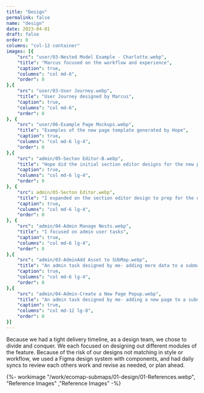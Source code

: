 ```yaml
---
title: "Design"
permalink: false
name: "design"
date: 2023-04-01
draft: false
order: 0
columns: "col-12 container"
images: [{
    "src": "user/03-Nested Model Example - Charlotte.webp",
    "title": "Marcus focused on the workflow and experience",
    "caption": true,
    "columns": "col md-6",
    "order": 0
},{
    "src": "user/03-User Journey.webp",
    "title": "User Journey designed by Marcus",
    "caption": true,
    "columns": "col md-6",
    "order": 0
}, {
    "src": "user/06-Example Page Mockups.webp",
    "title": "Examples of the new page template generated by Hope",
    "caption": true,
    "columns": "col md-6 lg-4",
    "order": 0
},{
    "src": "admin/05-Secton Editor-B.webp",
    "title": "Hope did the initial section editor designs for the new page template",
    "caption": true,
    "columns": "col md-6 lg-4",
    "order": 0
}, {
    "src": admin/05-Secton Editor.webp",
    "title": "I expanded on the section editor design to prep for the engineers",
    "caption": true,
    "columns": "col md-6 lg-4",
    "order": 0
}, {
    "src": "admin/04-Admin Manage Nests.webp",
    "title": "I focused on admin user tasks",
    "caption": true,
    "columns": "col md-6 lg-4",
    "order": 0
},{
    "src": "admin/03-AdminAdd Asset to SUbMap.webp",
    "title": "An admin task designed by me- adding more data to a submap",
    "caption": true,
    "columns": "col md-6 lg-4",
    "order": 0
},{
    "src": "admin/04-Admin-Create a New Page Popup.webp",
    "title": "An admin task designed by me- adding a new page to a submap",
    "caption": true,
    "columns": "col md-12 lg-8",
    "order": 0
}]
---
```

<div class="col col-12 sm-7 md-6 lg-7">

Because we had a tight delivery timeline, as a design team, we chose to divide and conquer. We each focused on designing out different modules of the feature. Because of the risk of our designs not matching in style or workflow, we used a Figma design system with components, and had daily syncs to review each others work and revise as needed, or plan ahead. 

</div>
<div class="col col-12 sm-5 md-6 lg-5">
{%- workimage "/work/ecomap-submaps/01-design/01-References.webp", "Reference Images"  ,"Reference Images"  -%}

</div>